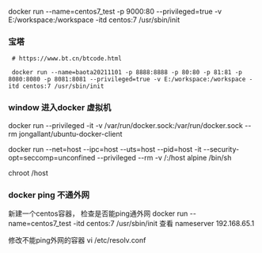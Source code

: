  docker run --name=centos7_test -p 9000:80 --privileged=true -v E:/workspace:/workspace -itd centos:7 /usr/sbin/init

### 宝塔

~~~
 # https://www.bt.cn/btcode.html

 docker run --name=baota20211101 -p 8888:8888 -p 80:80 -p 81:81 -p 8080:8080 -p 8081:8081 --privileged=true -v E:/workspace:/workspace -itd centos:7 /usr/sbin/init
~~~


### window 进入docker 虚拟机
docker run --privileged -it -v /var/run/docker.sock:/var/run/docker.sock --rm jongallant/ubuntu-docker-client

docker run --net=host --ipc=host --uts=host --pid=host -it --security-opt=seccomp=unconfined --privileged --rm -v /:/host alpine /bin/sh

chroot /host




### docker ping 不通外网
新建一个centos容器， 检查是否能ping通外网
docker run --name=centos7_test -itd centos:7 /usr/sbin/init
查看 nameserver 192.168.65.1

修改不能ping外网的容器
vi /etc/resolv.conf